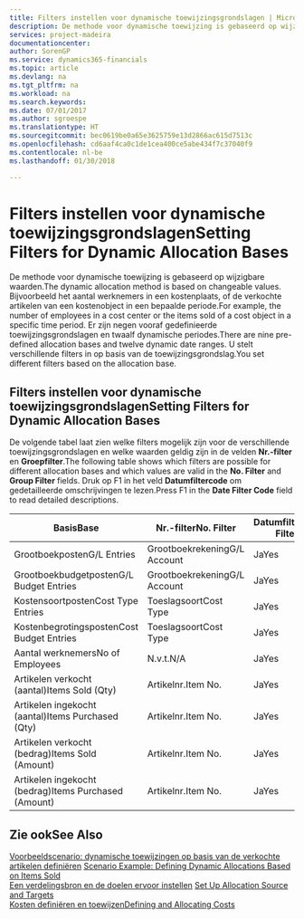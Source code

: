 ```yaml
---
title: Filters instellen voor dynamische toewijzingsgrondslagen | Microsoft Docs
description: De methode voor dynamische toewijzing is gebaseerd op wijzigbare waarden. Bijvoorbeeld het aantal werknemers in een kostenplaats, of de verkochte artikelen van een kostenobject in een bepaalde periode. Er zijn negen vooraf gedefinieerde toewijzingsgrondslagen en twaalf dynamische periodes. U stelt verschillende filters in op basis van de toewijzingsgrondslag.
services: project-madeira
documentationcenter: 
author: SorenGP
ms.service: dynamics365-financials
ms.topic: article
ms.devlang: na
ms.tgt_pltfrm: na
ms.workload: na
ms.search.keywords: 
ms.date: 07/01/2017
ms.author: sgroespe
ms.translationtype: HT
ms.sourcegitcommit: bec0619be0a65e3625759e13d2866ac615d7513c
ms.openlocfilehash: cd6aaf4ca0c1de1cea400ce5abe434f7c37040f9
ms.contentlocale: nl-be
ms.lasthandoff: 01/30/2018

---
```

# <a name="setting-filters-for-dynamic-allocation-bases"></a><span data-ttu-id="13a75-106">Filters instellen voor dynamische toewijzingsgrondslagen</span><span class="sxs-lookup"><span data-stu-id="13a75-106">Setting Filters for Dynamic Allocation Bases</span></span>
<span data-ttu-id="13a75-107">De methode voor dynamische toewijzing is gebaseerd op wijzigbare waarden.</span><span class="sxs-lookup"><span data-stu-id="13a75-107">The dynamic allocation method is based on changeable values.</span></span> <span data-ttu-id="13a75-108">Bijvoorbeeld het aantal werknemers in een kostenplaats, of de verkochte artikelen van een kostenobject in een bepaalde periode.</span><span class="sxs-lookup"><span data-stu-id="13a75-108">For example, the number of employees in a cost center or the items sold of a cost object in a specific time period.</span></span> <span data-ttu-id="13a75-109">Er zijn negen vooraf gedefinieerde toewijzingsgrondslagen en twaalf dynamische periodes.</span><span class="sxs-lookup"><span data-stu-id="13a75-109">There are nine pre-defined allocation bases and twelve dynamic date ranges.</span></span> <span data-ttu-id="13a75-110">U stelt verschillende filters in op basis van de toewijzingsgrondslag.</span><span class="sxs-lookup"><span data-stu-id="13a75-110">You set different filters based on the allocation base.</span></span>  

## <a name="setting-filters-for-dynamic-allocation-bases"></a><span data-ttu-id="13a75-111">Filters instellen voor dynamische toewijzingsgrondslagen</span><span class="sxs-lookup"><span data-stu-id="13a75-111">Setting Filters for Dynamic Allocation Bases</span></span>  
 <span data-ttu-id="13a75-112">De volgende tabel laat zien welke filters mogelijk zijn voor de verschillende toewijzingsgrondslagen en welke waarden geldig zijn in de velden **Nr.-filter** en **Groepfilter**.</span><span class="sxs-lookup"><span data-stu-id="13a75-112">The following table shows which filters are possible for different allocation bases and which values are valid in the **No. Filter** and **Group Filter** fields.</span></span> <span data-ttu-id="13a75-113">Druk op F1 in het veld **Datumfiltercode** om gedetailleerde omschrijvingen te lezen.</span><span class="sxs-lookup"><span data-stu-id="13a75-113">Press F1 in the **Date Filter Code** field to read detailed descriptions.</span></span>  

|<span data-ttu-id="13a75-114">**Basis**</span><span class="sxs-lookup"><span data-stu-id="13a75-114">**Base**</span></span>|<span data-ttu-id="13a75-115">**Nr.-filter**</span><span class="sxs-lookup"><span data-stu-id="13a75-115">**No. Filter**</span></span>|<span data-ttu-id="13a75-116">**Datumfiltercode**</span><span class="sxs-lookup"><span data-stu-id="13a75-116">**Date Filter Code**</span></span>|<span data-ttu-id="13a75-117">**Kostenplaatsfilter**</span><span class="sxs-lookup"><span data-stu-id="13a75-117">**Cost Center Filter**</span></span>|<span data-ttu-id="13a75-118">**Kostenobjectfilter**</span><span class="sxs-lookup"><span data-stu-id="13a75-118">**Cost Object Filter**</span></span>|<span data-ttu-id="13a75-119">**Groepfilter**</span><span class="sxs-lookup"><span data-stu-id="13a75-119">**Group Filter**</span></span>|  
|--------------|----------------------------------------|----------------------------------------------|------------------------------------------------|------------------------------------------------|------------------------------------------|  
|<span data-ttu-id="13a75-120">Grootboekposten</span><span class="sxs-lookup"><span data-stu-id="13a75-120">G/L Entries</span></span>|<span data-ttu-id="13a75-121">Grootboekrekening</span><span class="sxs-lookup"><span data-stu-id="13a75-121">G/L Account</span></span>|<span data-ttu-id="13a75-122">Ja</span><span class="sxs-lookup"><span data-stu-id="13a75-122">Yes</span></span>|<span data-ttu-id="13a75-123">Ja</span><span class="sxs-lookup"><span data-stu-id="13a75-123">Yes</span></span>|<span data-ttu-id="13a75-124">Ja</span><span class="sxs-lookup"><span data-stu-id="13a75-124">Yes</span></span>|<span data-ttu-id="13a75-125">N.v.t.</span><span class="sxs-lookup"><span data-stu-id="13a75-125">N/A</span></span>|  
|<span data-ttu-id="13a75-126">Grootboekbudgetposten</span><span class="sxs-lookup"><span data-stu-id="13a75-126">G/L Budget Entries</span></span>|<span data-ttu-id="13a75-127">Grootboekrekening</span><span class="sxs-lookup"><span data-stu-id="13a75-127">G/L Account</span></span>|<span data-ttu-id="13a75-128">Ja</span><span class="sxs-lookup"><span data-stu-id="13a75-128">Yes</span></span>|<span data-ttu-id="13a75-129">Ja</span><span class="sxs-lookup"><span data-stu-id="13a75-129">Yes</span></span>|<span data-ttu-id="13a75-130">Ja</span><span class="sxs-lookup"><span data-stu-id="13a75-130">Yes</span></span>|<span data-ttu-id="13a75-131">Budgetnaam</span><span class="sxs-lookup"><span data-stu-id="13a75-131">G/L Budget Name</span></span>|  
|<span data-ttu-id="13a75-132">Kostensoortposten</span><span class="sxs-lookup"><span data-stu-id="13a75-132">Cost Type Entries</span></span>|<span data-ttu-id="13a75-133">Toeslagsoort</span><span class="sxs-lookup"><span data-stu-id="13a75-133">Cost Type</span></span>|<span data-ttu-id="13a75-134">Ja</span><span class="sxs-lookup"><span data-stu-id="13a75-134">Yes</span></span>|<span data-ttu-id="13a75-135">Ja</span><span class="sxs-lookup"><span data-stu-id="13a75-135">Yes</span></span>|<span data-ttu-id="13a75-136">Ja</span><span class="sxs-lookup"><span data-stu-id="13a75-136">Yes</span></span>|<span data-ttu-id="13a75-137">N.v.t.</span><span class="sxs-lookup"><span data-stu-id="13a75-137">N/A</span></span>|  
|<span data-ttu-id="13a75-138">Kostenbegrotingsposten</span><span class="sxs-lookup"><span data-stu-id="13a75-138">Cost Budget Entries</span></span>|<span data-ttu-id="13a75-139">Toeslagsoort</span><span class="sxs-lookup"><span data-stu-id="13a75-139">Cost Type</span></span>|<span data-ttu-id="13a75-140">Ja</span><span class="sxs-lookup"><span data-stu-id="13a75-140">Yes</span></span>|<span data-ttu-id="13a75-141">Ja</span><span class="sxs-lookup"><span data-stu-id="13a75-141">Yes</span></span>|<span data-ttu-id="13a75-142">Ja</span><span class="sxs-lookup"><span data-stu-id="13a75-142">Yes</span></span>|<span data-ttu-id="13a75-143">Budget</span><span class="sxs-lookup"><span data-stu-id="13a75-143">Budget Name</span></span>|  
|<span data-ttu-id="13a75-144">Aantal werknemers</span><span class="sxs-lookup"><span data-stu-id="13a75-144">No of Employees</span></span>|<span data-ttu-id="13a75-145">N.v.t.</span><span class="sxs-lookup"><span data-stu-id="13a75-145">N/A</span></span>|<span data-ttu-id="13a75-146">Ja</span><span class="sxs-lookup"><span data-stu-id="13a75-146">Yes</span></span>|<span data-ttu-id="13a75-147">Ja</span><span class="sxs-lookup"><span data-stu-id="13a75-147">Yes</span></span>|<span data-ttu-id="13a75-148">Ja</span><span class="sxs-lookup"><span data-stu-id="13a75-148">Yes</span></span>|<span data-ttu-id="13a75-149">N.v.t.</span><span class="sxs-lookup"><span data-stu-id="13a75-149">N/A</span></span>|  
|<span data-ttu-id="13a75-150">Artikelen verkocht (aantal)</span><span class="sxs-lookup"><span data-stu-id="13a75-150">Items Sold (Qty)</span></span>|<span data-ttu-id="13a75-151">Artikelnr.</span><span class="sxs-lookup"><span data-stu-id="13a75-151">Item No.</span></span>|<span data-ttu-id="13a75-152">Ja</span><span class="sxs-lookup"><span data-stu-id="13a75-152">Yes</span></span>|<span data-ttu-id="13a75-153">Ja</span><span class="sxs-lookup"><span data-stu-id="13a75-153">Yes</span></span>|<span data-ttu-id="13a75-154">Ja</span><span class="sxs-lookup"><span data-stu-id="13a75-154">Yes</span></span>|<span data-ttu-id="13a75-155">Voorraadboekingsgroep</span><span class="sxs-lookup"><span data-stu-id="13a75-155">Inventory Posting Group</span></span>|  
|<span data-ttu-id="13a75-156">Artikelen ingekocht (aantal)</span><span class="sxs-lookup"><span data-stu-id="13a75-156">Items Purchased (Qty)</span></span>|<span data-ttu-id="13a75-157">Artikelnr.</span><span class="sxs-lookup"><span data-stu-id="13a75-157">Item No.</span></span>|<span data-ttu-id="13a75-158">Ja</span><span class="sxs-lookup"><span data-stu-id="13a75-158">Yes</span></span>|<span data-ttu-id="13a75-159">Ja</span><span class="sxs-lookup"><span data-stu-id="13a75-159">Yes</span></span>|<span data-ttu-id="13a75-160">Ja</span><span class="sxs-lookup"><span data-stu-id="13a75-160">Yes</span></span>|<span data-ttu-id="13a75-161">Voorraadboekingsgroep</span><span class="sxs-lookup"><span data-stu-id="13a75-161">Inventory Posting Group</span></span>|  
|<span data-ttu-id="13a75-162">Artikelen verkocht (bedrag)</span><span class="sxs-lookup"><span data-stu-id="13a75-162">Items Sold (Amount)</span></span>|<span data-ttu-id="13a75-163">Artikelnr.</span><span class="sxs-lookup"><span data-stu-id="13a75-163">Item No.</span></span>|<span data-ttu-id="13a75-164">Ja</span><span class="sxs-lookup"><span data-stu-id="13a75-164">Yes</span></span>|<span data-ttu-id="13a75-165">Ja</span><span class="sxs-lookup"><span data-stu-id="13a75-165">Yes</span></span>|<span data-ttu-id="13a75-166">Ja</span><span class="sxs-lookup"><span data-stu-id="13a75-166">Yes</span></span>|<span data-ttu-id="13a75-167">Voorraadboekingsgroep</span><span class="sxs-lookup"><span data-stu-id="13a75-167">Inventory Posting Group</span></span>|  
|<span data-ttu-id="13a75-168">Artikelen ingekocht (bedrag)</span><span class="sxs-lookup"><span data-stu-id="13a75-168">Items Purchased (Amount)</span></span>|<span data-ttu-id="13a75-169">Artikelnr.</span><span class="sxs-lookup"><span data-stu-id="13a75-169">Item No.</span></span>|<span data-ttu-id="13a75-170">Ja</span><span class="sxs-lookup"><span data-stu-id="13a75-170">Yes</span></span>|<span data-ttu-id="13a75-171">Ja</span><span class="sxs-lookup"><span data-stu-id="13a75-171">Yes</span></span>|<span data-ttu-id="13a75-172">Ja</span><span class="sxs-lookup"><span data-stu-id="13a75-172">Yes</span></span>|<span data-ttu-id="13a75-173">Voorraadboekingsgroep</span><span class="sxs-lookup"><span data-stu-id="13a75-173">Inventory Posting Group</span></span>|  

## <a name="see-also"></a><span data-ttu-id="13a75-174">Zie ook</span><span class="sxs-lookup"><span data-stu-id="13a75-174">See Also</span></span>  
 <span data-ttu-id="13a75-175">[Voorbeeldscenario: dynamische toewijzingen op basis van de verkochte artikelen definiëren](finance-scenario-example-defining-dynamic-allocations-based-on-items-sold.md) </span><span class="sxs-lookup"><span data-stu-id="13a75-175">[Scenario Example: Defining Dynamic Allocations Based on Items Sold](finance-scenario-example-defining-dynamic-allocations-based-on-items-sold.md) </span></span>  
 <span data-ttu-id="13a75-176">[Een verdelingsbron en de doelen ervoor instellen](finance-how-to-set-up-allocation-source-and-targets.md) </span><span class="sxs-lookup"><span data-stu-id="13a75-176">[Set Up Allocation Source and Targets](finance-how-to-set-up-allocation-source-and-targets.md) </span></span>  
 [<span data-ttu-id="13a75-177">Kosten definiëren en toewijzen</span><span class="sxs-lookup"><span data-stu-id="13a75-177">Defining and Allocating Costs</span></span>](finance-define-and-allocate-costs.md)

